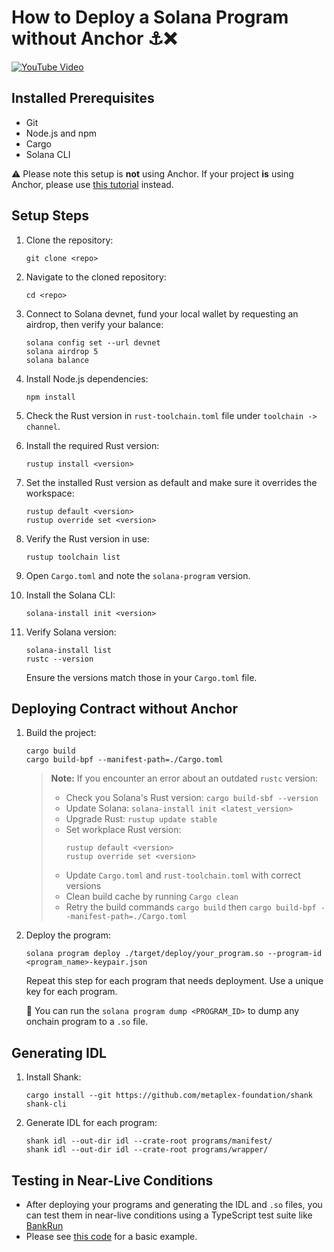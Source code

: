# How to Deploy a Solana Program without Anchor ⚓❌

[![YouTube Video](https://img.youtube.com/vi/T-Q9_Nq4CZg/0.jpg)](https://www.youtube.com/watch?v=T-Q9_Nq4CZg)

## Installed Prerequisites

- Git 
- Node.js and npm
- Cargo
- Solana CLI

⚠️ Please note this setup is **not** using Anchor. If your project **is** using Anchor, please use [this tutorial](https://github.com/hvbr1s/solana_tutorials/blob/main/DEPLOY_WITH_ANCHOR.md) instead.

## Setup Steps

1. Clone the repository:
   ```
   git clone <repo>
   ```

2. Navigate to the cloned repository:
   ```
   cd <repo>
   ```

3. Connect to Solana devnet, fund your local wallet by requesting an airdrop, then verify your balance:
   ```
   solana config set --url devnet
   solana airdrop 5
   solana balance
   ```

4. Install Node.js dependencies:
   ```
   npm install
   ```

5. Check the Rust version in `rust-toolchain.toml` file under `toolchain -> channel`.

6. Install the required Rust version:
   ```
   rustup install <version>
   ```

7. Set the installed Rust version as default and make sure it overrides the workspace:
   ```
   rustup default <version>
   rustup override set <version>
   ```

8. Verify the Rust version in use:
   ```
   rustup toolchain list
   ```

9. Open `Cargo.toml` and note the `solana-program` version.

10. Install the Solana CLI:
    ```
    solana-install init <version>
    ```

11. Verify Solana version:
    ```
    solana-install list
    rustc --version
    ```
    Ensure the versions match those in your `Cargo.toml` file.

## Deploying Contract without Anchor

1. Build the project:
   ```
   cargo build
   cargo build-bpf --manifest-path=./Cargo.toml
   ```

   > **Note:** If you encounter an error about an outdated `rustc` version:
   > - Check you Solana's Rust version: `cargo build-sbf --version`
   > - Update Solana: `solana-install init <latest_version>`
   > - Upgrade Rust: `rustup update stable`
   > - Set workplace Rust version: 
   >   ```
   >   rustup default <version>
   >   rustup override set <version>
   >   ```
   > - Update `Cargo.toml` and `rust-toolchain.toml` with correct versions
   > - Clean build cache by running `Cargo clean`
   > - Retry the build commands `cargo build` then `cargo build-bpf --manifest-path=./Cargo.toml`

2. Deploy the program:
   ```
   solana program deploy ./target/deploy/your_program.so --program-id <program_name>-keypair.json
   ```

   Repeat this step for each program that needs deployment. Use a unique key for each program.

   🔎 You can run the `solana program dump <PROGRAM_ID>` to dump any onchain program to a `.so` file.

## Generating IDL

1. Install Shank:
   ```
   cargo install --git https://github.com/metaplex-foundation/shank shank-cli
   ```

2. Generate IDL for each program:
   ```
   shank idl --out-dir idl --crate-root programs/manifest/
   shank idl --out-dir idl --crate-root programs/wrapper/
   ```

## Testing in Near-Live Conditions

- After deploying your programs and generating the IDL and `.so` files, you can test them in near-live conditions using a TypeScript test suite like [BankRun](https://www.youtube.com/watch?v=2DVudyfP5bQ)
- Please see [this code](https://github.com/hvbr1s/solana_tutorials/blob/main/bankrun/test/minimal.test.ts) for a basic example.
